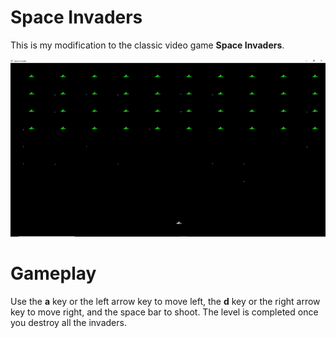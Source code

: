 # Space Invaders

This is my modification to the classic video game **Space Invaders**.

<p align="center">
  <img src="https://github.com/dylanobata/SpaceInvader/blob/master/ezgif.com-gif-maker.gif" alt="animated" />
</p>

# Gameplay

Use the **a** key or the left arrow key to move left, the **d** key or the right arrow key to move right, and the space bar to shoot. The level is completed once you destroy all the invaders. 

